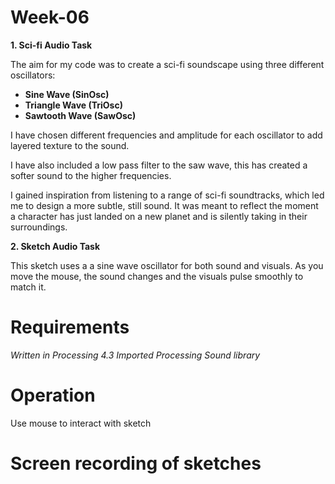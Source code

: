 # Week-06
**1. Sci-fi Audio Task**

The aim for my code was to create a sci-fi soundscape using three different oscillators:

- **Sine Wave (SinOsc)**
- **Triangle Wave (TriOsc)**
- **Sawtooth Wave (SawOsc)**

I have chosen different frequencies and amplitude for each oscillator to add layered texture to the sound.

I have also included a low pass filter to the saw wave, this has created a softer sound to the higher frequencies. 

I gained inspiration from listening to a range of sci-fi soundtracks, which led me to design a more subtle, still sound. It was meant to reflect the moment a character has just landed on a new planet and is silently taking in their surroundings.

**2. Sketch Audio Task**

This sketch uses a a sine wave oscillator for both sound and visuals. As you move the mouse, the sound changes and the visuals pulse smoothly to match it.

# Requirements
*Written in Processing 4.3*
*Imported Processing Sound library*

# Operation
Use mouse to interact with sketch

# Screen recording of sketches